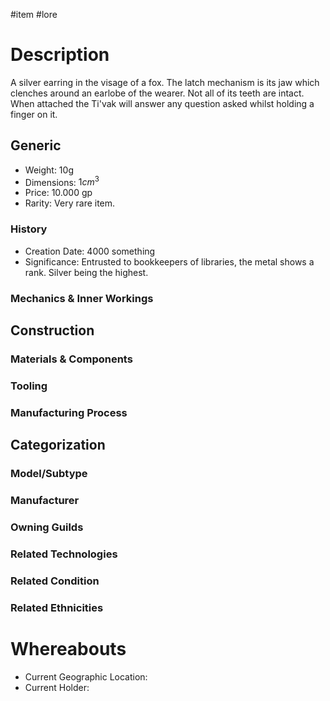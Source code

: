 #item #lore 
# Description
A silver earring in the visage of a fox. The latch mechanism is its jaw which clenches around an earlobe of the wearer. Not all of its teeth are intact.
When attached the Ti'vak will answer any question asked whilst holding a finger on it.
## Generic
- Weight: 10g
- Dimensions: $1cm^3$
- Price: 10.000 gp
- Rarity: Very rare item.

### History
- Creation Date: 4000 something
- Significance: Entrusted to bookkeepers of libraries, the metal shows a rank. Silver being the highest.

### Mechanics & Inner Workings

## Construction
### Materials & Components

### Tooling

### Manufacturing Process

## Categorization
### Model/Subtype

### Manufacturer

### Owning Guilds

### Related Technologies

### Related Condition

### Related Ethnicities

# Whereabouts
- Current Geographic Location:
- Current Holder: